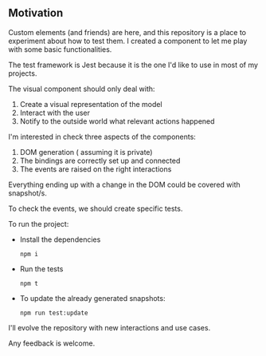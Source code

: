 


## Motivation

Custom elements (and friends) are here, and this repository is a place to experiment about how to test them. I created a component to let me play with some basic functionalities.

The test framework is Jest because it is the one I'd like to use in most of my projects.

The visual component should only deal with:

 1. Create a visual representation of the model
 2. Interact with the user
 3. Notify to the outside world what relevant actions happened

I'm interested in check three aspects of the components:

 1. DOM generation ( assuming it is private)
 2. The bindings are correctly set up and connected
 3. The events are raised on the right interactions

Everything ending up with a change in the DOM could be covered with snapshot/s.

To check the events, we should create specific tests.

To run the project:

 - Install the dependencies

    ```npm i```

 - Run the tests

    ```npm t```

 - To update the already generated snapshots:

     ```npm run test:update```

I'll evolve the repository with new interactions and use cases.

Any feedback is welcome.
